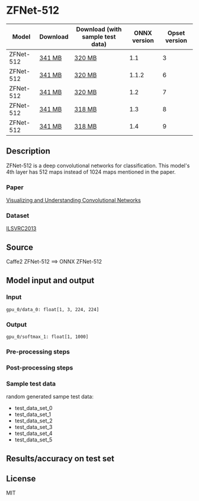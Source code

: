 <!--- SPDX-License-Identifier: MIT -->

# ZFNet-512

|Model        |Download  |Download (with sample test data)| ONNX version |Opset version|
| ------------- | ------------- | ------------- | ------------- | ------------- |
|ZFNet-512| [341 MB](model/zfnet512-3.onnx)  |  [320 MB](model/zfnet512-3.tar.gz) |  1.1 | 3|
|ZFNet-512| [341 MB](model/zfnet512-6.onnx)  |  [320 MB](model/zfnet512-6.tar.gz) |  1.1.2 | 6|
|ZFNet-512| [341 MB](model/zfnet512-7.onnx)  |  [320 MB](model/zfnet512-7.tar.gz) |  1.2 | 7|
|ZFNet-512| [341 MB](model/zfnet512-8.onnx)  |  [318 MB](model/zfnet512-8.tar.gz) |  1.3 | 8|
|ZFNet-512| [341 MB](model/zfnet512-9.onnx)  |  [318 MB](model/zfnet512-9.tar.gz) |  1.4 | 9|


## Description
ZFNet-512 is a deep convolutional networks for classification.
This model's 4th layer has 512 maps instead of 1024 maps mentioned in the paper.

### Paper
[Visualizing and Understanding Convolutional Networks](https://arxiv.org/abs/1311.2901)

### Dataset
[ILSVRC2013](http://www.image-net.org/challenges/LSVRC/2013/)

## Source
Caffe2 ZFNet-512 ==> ONNX ZFNet-512

## Model input and output
### Input
```
gpu_0/data_0: float[1, 3, 224, 224]
```
### Output
```
gpu_0/softmax_1: float[1, 1000]
```
### Pre-processing steps
### Post-processing steps
### Sample test data
random generated sampe test data:
- test_data_set_0
- test_data_set_1
- test_data_set_2
- test_data_set_3
- test_data_set_4
- test_data_set_5

## Results/accuracy on test set

## License
MIT
